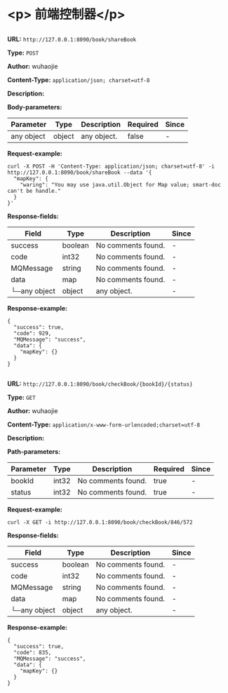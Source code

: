 
# &lt;p&gt; 前端控制器&lt;/p&gt;
## 
**URL:** `http://127.0.0.1:8090/book/shareBook`

**Type:** `POST`

**Author:** wuhaojie

**Content-Type:** `application/json; charset=utf-8`

**Description:** 




**Body-parameters:**

Parameter|Type|Description|Required|Since
---|---|---|---|---
any object|object|any object.|false|-

**Request-example:**
```
curl -X POST -H 'Content-Type: application/json; charset=utf-8' -i http://127.0.0.1:8090/book/shareBook --data '{
  "mapKey": {
    "waring": "You may use java.util.Object for Map value; smart-doc can't be handle."
  }
}'
```
**Response-fields:**

Field | Type|Description|Since
---|---|---|---
success|boolean|No comments found.|-
code|int32|No comments found.|-
MQMessage|string|No comments found.|-
data|map|No comments found.|-
└─any object|object|any object.|-

**Response-example:**
```
{
  "success": true,
  "code": 929,
  "MQMessage": "success",
  "data": {
    "mapKey": {}
  }
}
```

## 
**URL:** `http://127.0.0.1:8090/book/checkBook/{bookId}/{status}`

**Type:** `GET`

**Author:** wuhaojie

**Content-Type:** `application/x-www-form-urlencoded;charset=utf-8`

**Description:** 


**Path-parameters:**

Parameter|Type|Description|Required|Since
---|---|---|---|---
bookId|int32|No comments found.|true|-
status|int32|No comments found.|true|-



**Request-example:**
```
curl -X GET -i http://127.0.0.1:8090/book/checkBook/846/572
```
**Response-fields:**

Field | Type|Description|Since
---|---|---|---
success|boolean|No comments found.|-
code|int32|No comments found.|-
MQMessage|string|No comments found.|-
data|map|No comments found.|-
└─any object|object|any object.|-

**Response-example:**
```
{
  "success": true,
  "code": 835,
  "MQMessage": "success",
  "data": {
    "mapKey": {}
  }
}
```

